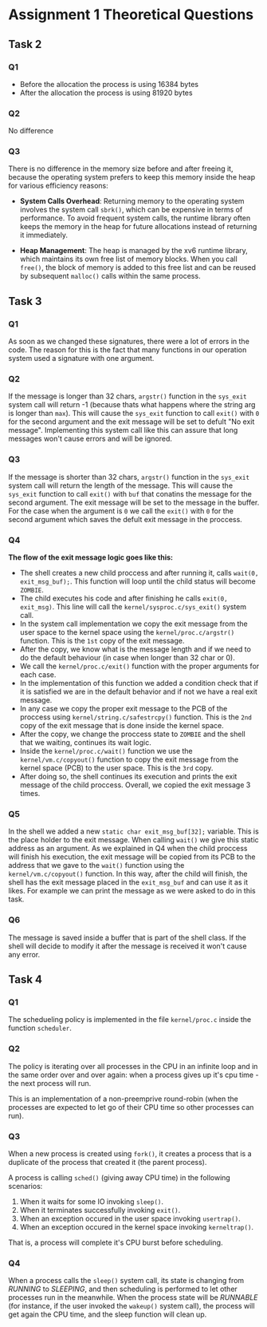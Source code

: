 # Assignment 1 Theoretical Questions

## Task 2
### Q1
- Before the allocation the process is using 16384 bytes
- After the allocation the process is using 81920 bytes

### Q2
No difference

### Q3
There is no difference in the memory size before and after freeing it, because the operating system prefers to keep this memory inside the heap for various efficiency reasons:

- **System Calls Overhead**: Returning memory to the operating system involves the system call `sbrk()`, which can be expensive in terms of performance. To avoid frequent system calls, the runtime library often keeps the memory in the heap for future allocations instead of returning it immediately.

- **Heap Management**: The heap is managed by the xv6 runtime library, which maintains its own free list of memory blocks. When you call `free()`, the block of memory is added to this free list and can be reused by subsequent `malloc()` calls within the same process.

## Task 3
### Q1
As soon as we changed these signatures, there were a lot of errors in the code. The reason for this is the fact that many functions in our operation system used a signature with one argument.

### Q2
If the message is longer than 32 chars, `argstr()` function in the `sys_exit` system call will return -1 (because thats what happens where the string arg is longer than `max`). This will cause the `sys_exit` function to call `exit()` with `0` for the second argument and the exit message will be set to defult "No exit message". Implementing this system call like this can assure that long messages won't cause errors and will be ignored.

### Q3
If the message is shorter than 32 chars, `argstr()` function in the `sys_exit` system call will return the length of the message. This will cause the `sys_exit` function to call `exit()` with `buf` that conatins the message for the second argument. The exit message will be set to the message in the buffer. For the case when the argument is `0` we call the `exit()` with `0` for the second argument which saves the defult exit message in the proccess.

### Q4
**The flow of the exit message logic goes like this:**
- The shell creates a new child proccess and after running it, calls `wait(0, exit_msg_buf);`. This function will loop until the child status will become `ZOMBIE`.
- The child executes his code and after finishing he calls `exit(0, exit_msg)`. This line will call the `kernel/sysproc.c/sys_exit()` system call.
- In the system call implementation we copy the exit message from the user space to the kernel space using the `kernel/proc.c/argstr()` function. This is the `1st` copy of the exit message.
- After the copy, we know what is the message length and if we need to do the default behaviour (in case when longer than 32 char or 0).
- We call the `kernel/proc.c/exit()` function with the proper arguments for each case.
- In the implementation of this function we added a condition check that if it is satisfied we are in the default behavior and if not we have a real exit message.
- In any case we copy the proper exit message to the PCB of the proccess using `kernel/string.c/safestrcpy()` function. This is the `2nd` copy of the exit message that is done inside the kernel space.
- After the copy, we change the proccess state to `ZOMBIE` and the shell that we waiting, continues its wait logic.
- Inside the `kernel/proc.c/wait()` function we use the `kernel/vm.c/copyout()` function to copy the exit message from the kernel space (PCB) to the user space. This is the `3rd` copy.
- After doing so, the shell continues its execution and prints the exit message of the child proccess.
Overall, we copied the exit message 3 times.

### Q5
In the shell we added a new `static char exit_msg_buf[32];` variable. This is the place holder to the exit message. When calling `wait()` we give this static address as an argument. As we explained in Q4 when the child proccess will finish his execution, the exit message will be copied from its PCB to the address that we gave to the `wait()` function using the `kernel/vm.c/copyout()` function. In this way, after the child will finish, the shell has the exit message placed in the `exit_msg_buf` and can use it as it likes. For example we can print the message as we were asked to do in this task.

### Q6
The message is saved inside a buffer that is part of the shell class. If the shell will decide to modify it after the message is received it won't cause any error.

## Task 4
### Q1
The schedueling policy is implemented in the file `kernel/proc.c` inside the function `scheduler`.

### Q2
The policy is iterating over all processes in the CPU in an infinite loop and in the same order over and over again: when a process gives up it's cpu time - the next process will run.

This is an implementation of a non-preemprive round-robin (when the processes are expected to let go of their CPU time so other processes can run).

### Q3
When a new process is created using `fork()`, it creates a process that is a duplicate of the process that created it (the parent process).

A process is calling `sched()` (giving away CPU time) in the following scenarios:

1. When it waits for some IO invoking `sleep()`.
2. When it terminates successfully invoking `exit()`.
3. When an exception occured in the user space invoking `usertrap()`.
4. When an exception occured in the kernel space invoking `kerneltrap()`.

That is, a process will complete it's CPU burst before scheduling.

### Q4
When a process calls the `sleep()` system call, its state is changing from *RUNNING* to *SLEEPING*, and then scheduling is performed to let other processes run in the meanwhile. When the process state will be *RUNNABLE* (for instance, if the user invoked the `wakeup()` system call), the process will get again the CPU time, and the sleep function will clean up.
